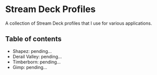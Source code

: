 # Stream Deck Profiles

A collection of Stream Deck profiles that I use for various applications.

## Table of contents

- Shapez: pending...
- Derail Valley: pending...
- Timberborn: pending...
- Gimp: pending...
